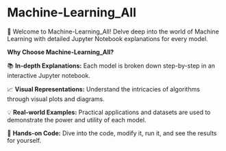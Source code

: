# Machine-Learning_All
🚀 Welcome to Machine-Learning_All! Delve deep into the world of Machine Learning with detailed Jupyter Notebook explanations for every model.

**Why Choose Machine-Learning_All?**

📚 **In-depth Explanations:** Each model is broken down step-by-step in an interactive Jupyter notebook.

📈 **Visual Representations:** Understand the intricacies of algorithms through visual plots and diagrams.

💡 **Real-world Examples:** Practical applications and datasets are used to demonstrate the power and utility of each model.

🤖 **Hands-on Code:** Dive into the code, modify it, run it, and see the results for yourself.
